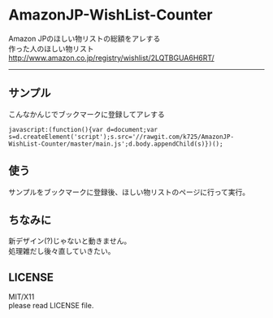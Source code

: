 AmazonJP-WishList-Counter
=========================

Amazon JPのほしい物リストの総額をアレする  
作った人のほしい物リスト http://www.amazon.co.jp/registry/wishlist/2LQTBGUA6H6RT/

----------------------------------------------------

サンプル
-------

こんなかんじでブックマークに登録してアレする

    javascript:(function(){var d=document;var s=d.createElement('script');s.src='//rawgit.com/k725/AmazonJP-WishList-Counter/master/main.js';d.body.appendChild(s)})();

使う
----

サンプルをブックマークに登録後、ほしい物リストのページに行って実行。

ちなみに
--------

新デザイン(?)じゃないと動きません。  
処理雑だし後々直していきたい。

LICENSE
-------

MIT/X11  
please read LICENSE file.
